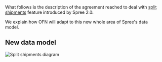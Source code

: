 What follows is the description of the agreement reached to deal with [split shipments](https://guides.spreecommerce.org/release_notes/spree_2_0_0.html#split-shipments) feature introduced by Spree 2.0.

We explain how OFN will adapt to this new whole area of Spree's data model.

## New data model

![Split shipments diagram](https://github.com/openfoodfoundation/openfoodnetwork/wiki/split_shipments_diagram.jpg)
